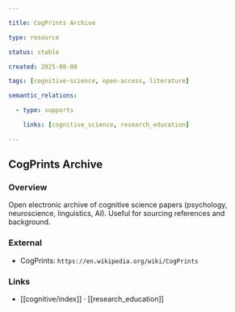 ```yaml
---

title: CogPrints Archive

type: resource

status: stable

created: 2025-08-08

tags: [cognitive-science, open-access, literature]

semantic_relations:

  - type: supports

    links: [cognitive_science, research_education]

---
```


## CogPrints Archive

### Overview

Open electronic archive of cognitive science papers (psychology, neuroscience, linguistics, AI). Useful for sourcing references and background.

### External

- CogPrints: `https://en.wikipedia.org/wiki/CogPrints`

### Links

- [[cognitive/index]] · [[research_education]]

